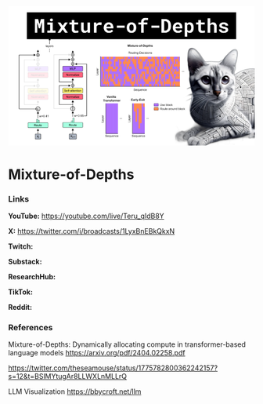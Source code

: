 ![thumbnail](thumbnail.png)

# Mixture-of-Depths

### Links

**YouTube:** https://youtube.com/live/Teru_qIdB8Y

**X:** https://twitter.com/i/broadcasts/1LyxBnEBkQkxN

**Twitch:**

**Substack:**

**ResearchHub:**

**TikTok:**

**Reddit:**

### References

Mixture-of-Depths: Dynamically allocating compute in transformer-based language models
https://arxiv.org/pdf/2404.02258.pdf

https://twitter.com/theseamouse/status/1775782800362242157?s=12&t=BSlMYtugAr8LLWXLnMLLrQ

LLM Visualization
https://bbycroft.net/llm
